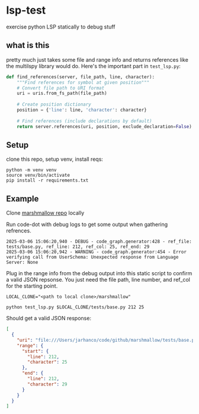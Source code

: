 # lsp-test
exercise python LSP statically to debug stuff

## what is this

pretty much just takes some file and range info and returns references like the multilspy library would do. Here's the important part in `test_lsp.py`:

```python
def find_references(server, file_path, line, character):
    """Find references for symbol at given position"""
    # Convert file path to URI format
    uri = uris.from_fs_path(file_path)
    
    # Create position dictionary
    position = {'line': line, 'character': character}
    
    # Find references (include declarations by default)
    return server.references(uri, position, exclude_declaration=False)
```


## Setup

clone this repo, setup venv, install reqs:

```shell
python -m venv venv
source venv/bin/activate
pip install -r requirements.txt
```


## Example

Clone [marshmallow repo](https://github.com/marshmallow-code/marshmallow) locally

Run code-dot with debug logs to get some output when gathering refrences.

```console
2025-03-06 15:06:20,940 - DEBUG - code_graph.generator:428 - ref_file: tests/base.py, ref_line: 212, ref_col: 25, ref_end: 29
2025-03-06 15:06:20,942 - WARNING - code_graph.generator:454 - Error verifying call from UserSchema: Unexpected response from Language Server: None
```

Plug in the range info from the debug output into this static script to confirm
a valid JSON repsonse. You just need the file path, line number, and ref_col for the starting point.

```shell
LOCAL_CLONE="<path to local clone>/marshmallow"

python test_lsp.py $LOCAL_CLONE/tests/base.py 212 25
```

Should get a valid JSON response:

```json
[
  {
    "uri": "file:///Users/jarhanco/code/github/marshmallow/tests/base.py",
    "range": {
      "start": {
        "line": 212,
        "character": 25
      },
      "end": {
        "line": 212,
        "character": 29
      }
    }
  }
]
```